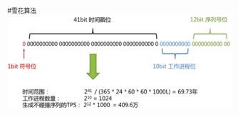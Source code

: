 #雪花算法
[](https://shardingsphere.apache.org/document/current/cn/features/sharding/concept/key-generator/)
![](.z_01_分布式_临界知识_分布式id_images/577313dd.png)
